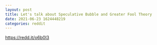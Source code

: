 ```yaml
--- 
layout: post 
title: Let's talk about Speculative Bubble and Greater Fool Theory 
date: 2021-06-23 1624448219 
categories: reddit 
--- 
```

https://redd.it/o6b0l3